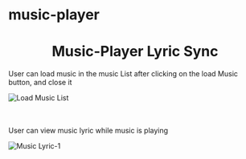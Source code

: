 # music-player

<p align='center'>
<h1 align='center'>Music-Player Lyric Sync</h1>

<div>
<p>User can load music in the music List after clicking on the load Music button, and close it</p>
    <img src="https://github.com/daveanue/music-player/blob/master/Images/loadMusicList.png" alt="Load Music List" />
</div>
<br /><br />

<div>
    <p>User can view music lyric while music is playing</p>
    <img src="https://github.com/daveanue/music-player/blob/master/Images/Lyric.png?raw=true" alt="Music Lyric-1" />
</div>

</p>

